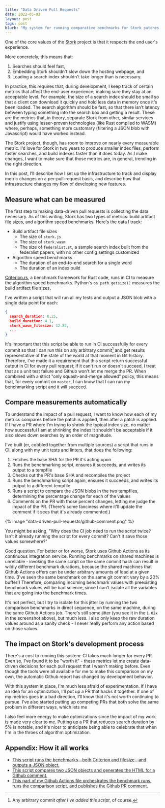 ```yaml
---
title: "Data Driven Pull Requests"
date: 2022-05-03
layout: post
tags: post
blurb: "My system for running comparative benchmarks for Stork patches, and how it helps make sure Stork moves in the right direction."
---
```


One of the core values of the [Stork](https://stork-search.net) project is that it respects the end user's experience.

More concretely, this means that:

1. Searches should feel fast,
2. Embedding Stork shouldn't slow down the hosting webpage, and
3. Loading a search index shouldn't take longer than is necessary.

In practice, this requires that, during development, I keep track of certain metrics that affect the end-user experience, making sure they stay at an acceptable level. For example, the size of a search index should be small so that a client can download it quickly and hold less data in memory once it's been loaded. The search algorithm should be fast, so that there isn't latency between typing something into the search box and getting a result. These are the metrics that, in theory, separate Stork from other, similar services and justify using lesser-proven technologies (like Rust compiled to WASM) where, perhaps, something more customary (filtering a JSON blob with Javascript) would have worked instead.

The Stork project, though, has room to improve on nearly every measurable metric. I'd love for Stork in two years to produce smaller index files, perform faster searches, and build indexes faster than it does today. As I make changes, I want to make sure that those metrics are, in general, trending in the right direction.

In this post, I'll describe how I set up the infrastructure to track and display metric changes on a per-pull-request basis, and describe how that infrastructure changes my flow of developing new features.

## Measure what can be measured

The first step to making data-driven pull requests is collecting the data necessary. As of this writing, Stork has two types of metrics: build artifact file sizes, and algorithm speed benchmarks. Here's the data I track:

- Build artifact file sizes
  - The size of `stork.js`
  - The size of `stork.wasm`
  - The size of `federalist.st`, a sample search index built from the federalist papers, with no other config settings customized
- Algorithm speed benchmarks
  - The duration of an end-to-end search for a single word
  - The duration of an index build

[Criterion.rs](https://crates.io/crates/criterion), a benchmark framework for Rust code, runs in CI to measure the algorithm speed benchmarks. Python's `os.path.getsize()` measures the build artifact file sizes.

I've written a script that will run all my tests and output a JSON blob with a single data point for each:

```json
{
  search_duration: 0.25,
  build_duration: 4.1,
  stork_wasm_filesize: 12.82,
  ...
}
```

It's important that this script be able to run in CI successfully for every commit so that I can run this on any arbitrary commit[^1] and get results representative of the state of the world at that moment in Git history. Therefore, I've made it a requirement that this script return successful output in CI for every pull request; if it can't run or doesn't succeed, I treat that as a unit test failure and Github won't let me merge the PR. When combined with a strict "only squash-and-merge allowed" policy, this means that, for every commit on `master`, I can know that I can run my benchmarking script and it will succeed.

## Compare measurements automatically

To understand the impact of a pull request, I want to know how each of my metrics compares before the patch is applied, then after a patch is applied. If I have a PR where I'm trying to shrink the typical index size, no matter how successful I am at shrinking the index it shouldn't be acceptable if it also slows down searches by an order of magnitude.

I've built (er, cobbled together from multiple sources) a script that runs in CI, along with my unit tests and linters, that does the following:

1. Fetches the base SHA for the PR it's acting upon
2. Runs the benchmarking script, ensures it succeeds, and writes its output to a tempfile
3. Checks out the PR's base SHA and recompiles the project
4. Runs the benchmarking script again, ensures it succeeds, and writes its output to a different tempfile
5. Runs a script to compare the JSON blobs in the two tempfiles, determining the percentage change for each of the values
6. Comments on the PR with those percent changes, letting me judge the impact of the PR. (There's some fanciness where it'll update the comment if it sees that it's already commented.)

{% image "data-driven-pull-requests/github-comment.png" %}

You might be asking, "Why does the CI job need to run the script twice? Isn't it already running the script for every commit? Can't it save those values somewhere?"

Good question. For better or for worse, Stork uses Github Actions as its continuous integration service. Running benchmarks on shared machines is unreliable - invoking the same script on the same commit hash can result in wildly different benchmark durations, because the shared machines that Github Actions offers can be under arbitrary amounts of load at a given time. (I've seen the same benchmark on the same git commit vary by a 20% buffer!) Therefore, comparing incoming benchmark values with preexisting benchmark values will be bad science, since I can't isolate all the variables that are going into the benchmark times.

It's not perfect, but I try to isolate for this jitter by running the two comparison benchmarks in direct sequence, on the same machine, during the same Github Actions job. There's still some jitter (you see it in the `1.02x` in the screenshot above), but much less. I also only keep the raw duration values around as a sanity check - I never really perform any action based on those values.

## The impact on Stork's development process

There's a cost to running this system: CI takes much longer for every PR. Even so, I've found it to be "worth it" - these metrics let me create data-driven decisions for each pull request that I wasn't making before. Even though the tools were all available for me to make this comparison on my own, the automatic Github report has changed by development behavior.

With this system in place, I'm much less afraid of experimentation. If I have an idea for an optimization, I'll put up a PR that hacks it together. If one of my metrics goes in a bad direction, I'll know that it's not worth continuing to pursue. I've also started putting up competing PRs that both solve the same problem in different ways, which lets me

I also feel more energy to make optimizations since the impact of my work is made very clear to me. Putting up a PR that reduces search duration by 5% is notable, and it's nicer to anticipate being able to celebrate that when I'm in the throes of algorithm optimization.

## Appendix: How it all works

- [This script runs the benchmarks—both Criterion and filesize—and outputs a JSON object.](https://github.com/jameslittle230/stork/blob/714698991465328fc06cef2654a2cff9d88ce71c/scripts/generate_stats.py)
- [This script compares two JSON objects and generates the HTML for a Github comment.](https://github.com/jameslittle230/stork/blob/714698991465328fc06cef2654a2cff9d88ce71c/scripts/compare_stats.py)
- [This part of my Github Actions file orchestrates the benchmark runs, runs the comparison script, and publishes the Github PR comment.](https://github.com/jameslittle230/stork/blob/714698991465328fc06cef2654a2cff9d88ce71c/.github/workflows/ci-on-push.yml#L122-L159)

[^1]: Any arbitrary commit _after I've added this script_, of course.
